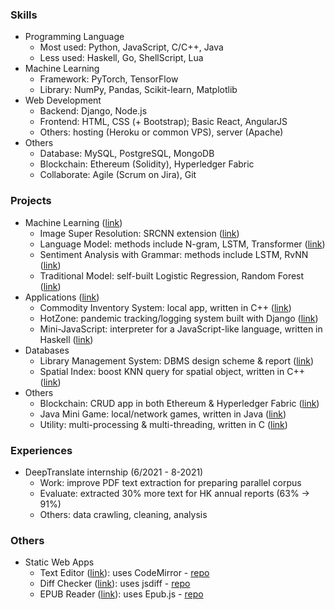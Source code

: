 ### Skills

- Programming Language
    - Most used: Python, JavaScript, C/C++, Java
    - Less used: Haskell, Go, ShellScript, Lua
- Machine Learning
    - Framework: PyTorch, TensorFlow
    - Library: NumPy, Pandas, Scikit-learn, Matplotlib
- Web Development
    - Backend: Django, Node.js
    - Frontend: HTML, CSS (+ Bootstrap); Basic React, AngularJS
    - Others: hosting (Heroku or common VPS), server (Apache)
- Others
    - Database: MySQL, PostgreSQL, MongoDB
    - Blockchain: Ethereum (Solidity), Hyperledger Fabric
    - Collaborate: Agile (Scrum on Jira), Git


### Projects

- Machine Learning ([link](https://gitfront.io/r/jllcps/18938c156943fd060834db4a7c953819356d7ac8/HKU/tree/Machine%20Learning/))
    - Image Super Resolution: SRCNN extension ([link](https://gitfront.io/r/jllcps/18938c156943fd060834db4a7c953819356d7ac8/HKU/tree/Machine%20Learning/Image%20Super%20Resolution/))
    - Language Model: methods include N-gram, LSTM, Transformer ([link](https://gitfront.io/r/jllcps/18938c156943fd060834db4a7c953819356d7ac8/HKU/tree/Machine%20Learning/Language%20Model/))
    - Sentiment Analysis with Grammar: methods include LSTM, RvNN ([link](https://gitfront.io/r/jllcps/18938c156943fd060834db4a7c953819356d7ac8/HKU/tree/Machine%20Learning/Sentiment%20Analysis%20with%20Grammar/))
    - Traditional Model: self-built Logistic Regression, Random Forest ([link](https://gitfront.io/r/jllcps/18938c156943fd060834db4a7c953819356d7ac8/HKU/tree/Machine%20Learning/Traditional%20Algorithm/))
- Applications ([link](https://gitfront.io/r/jllcps/18938c156943fd060834db4a7c953819356d7ac8/HKU/tree/Applications/))
    - Commodity Inventory System: local app, written in C++ ([link](https://gitfront.io/r/jllcps/18938c156943fd060834db4a7c953819356d7ac8/HKU/tree/Applications/Commodity%20Inventory%20System/))
    - HotZone: pandemic tracking/logging system built with Django ([link](https://gitfront.io/r/jllcps/18938c156943fd060834db4a7c953819356d7ac8/HKU/tree/Applications/HotZone/))
    - Mini-JavaScript: interpreter for a JavaScript-like language, written in Haskell ([link](https://gitfront.io/r/jllcps/18938c156943fd060834db4a7c953819356d7ac8/HKU/tree/Applications/Mini-JavaScript/))
- Databases
    - Library Management System: DBMS design scheme & report ([link](https://gitfront.io/r/jllcps/18938c156943fd060834db4a7c953819356d7ac8/HKU/tree/Others/Library%20Management%20System/))
    - Spatial Index: boost KNN query for spatial object, written in C++ ([link](https://gitfront.io/r/jllcps/18938c156943fd060834db4a7c953819356d7ac8/HKU/tree/Others/Spatial%20Index/))
- Others
    - Blockchain: CRUD app in both Ethereum & Hyperledger Fabric ([link](https://gitfront.io/r/jllcps/18938c156943fd060834db4a7c953819356d7ac8/HKU/tree/Others/Blockchain/))
    - Java Mini Game: local/network games, written in Java ([link](https://gitfront.io/r/jllcps/18938c156943fd060834db4a7c953819356d7ac8/HKU/tree/Others/Java%20Mini%20Game/))
    - Utility: multi-processing & multi-threading, written in C ([link](https://gitfront.io/r/jllcps/18938c156943fd060834db4a7c953819356d7ac8/HKU/tree/Others/Utility/))


### Experiences

- DeepTranslate internship (6/2021 - 8-2021)
    - Work: improve PDF text extraction for preparing parallel corpus
    - Evaluate: extracted 30% more text for HK annual reports (63% → 91%)
    - Others: data crawling, cleaning, analysis

### Others

  - Static Web Apps
      - Text Editor ([link](https://jllcps.github.io/text-editor/main.html)): uses CodeMirror - [repo](https://github.com/codemirror/CodeMirror)
      - Diff Checker ([link](https://jllcps.github.io/diff-checker/main.html)): uses jsdiff - [repo](https://github.com/kpdecker/jsdiff)
      - EPUB Reader ([link](https://jllcps.github.io/epub-reader/main.html)): uses Epub.js - [repo](https://github.com/futurepress/epub.js/)